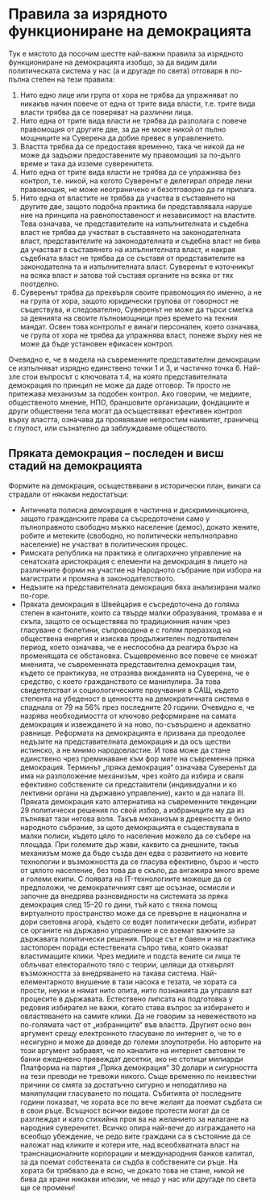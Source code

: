 # Правила за изрядното функциониране на демокрацията

Тук е мястото да посочим шестте най-важни правила за изрядното функциониране на демокрацията изобщо, за да видим 
дали политическата система у нас (а и другаде по света) отговаря в по-пълна степен на тези правила: 
1. Нито едно лице или група от хора не трябва да упражняват по никакъв начин повече от една от трите вида власти, т.е. трите 
вида власти трябва да се поверяват на различни лица.
2. Нито една от трите вида власти не трябва да разполага с повече правомощия от другите две, за да не може никой от пълно
мощниците на Суверена да добие превес в управлението.
3. Властта трябва да се предоставя временно, така че никой да не може да задържи предоставените му правомощия за по-дълго 
време и така да изземе суверенитета.
4. Нито една от трите вида власти не трябва да се упражнява без контрол, т.е. никой, на когото Суверенът е делегирал опреде
лени правомощия, не може неограничено и безотговорно да ги прилага.
5. Нито една от властите не трябва да участва в съставянето на другите две, защото подобна практика би представлявала наруше
ние на принципа на равнопоставеност и независимост на властите. Това означава, че представителите на изпълнителната и съдебна 
власт не трябва да участват в съставянето на законодателната власт, представителите на законодателната и съдебна власт не бива да 
участват в съставянето на изпълнителната власт, и накрая съдебната власт не трябва да се съставя от представителите на законодателна
та и изпълнителната власт. Суверенът е източникът на всяка власт и затова той съставя органите на всяка от тях поотделно.
6. Суверенът трябва да прехвърля своите правомощия по именно, а не на група от хора, защото юридически групова от говорност не съществува, и следователно, Суверенът не може да търси сметка за деянията на своите пълномощници през времето на техния мандат. Освен това контролът е винаги персонален, което означава, че група от хора не трябва да упражнява власт, понеже върху нея не може да бъде установен ефикасен контрол.

Очевидно е, че в модела на съвременните представителни демокрации се изпълняват изрядно единствено точки 1 и 3, и частично точка 6. Най-зле стои въпросът с ключовата т.4, на която представителната демокрация по принцип не може да даде отговор. Тя просто не притежава механизъм за подобен контрол. 
Ако говорим, че медиите, общественото мнение, НПО, браншовите организации, фондациите и други обществени тела могат да осъществяват ефективен контрол върху властта, означава да проявяваме непростим наивитет, граничещ с глупост, или съзнателно да заблуждаваме обществото. 

## Пряката демокрация – последен и висш стадий на демокрацията 

Формите на демокрация, осъществявани в исторически план, винаги са страдали от някакви недостатъци:
- Античната полисна демокрация е частична и дискриминационна, защото гражданските права са съсредоточени само у пълноправното свободно мъжко население (демос), докато жените, робите и метеките (свободно, но политически непълноправно население) не участват в политическия процес.
- Римската република на практика е олигархично управление на сенатската аристокрация с елементи на демокрация в лицето на различните форми на участие на Народното събрание при избора на магистрати и промяна в законодателството.
- Недъзите на представителната демокрация бяха анализирани малко по-горе.
- Пряката демокрация в Швейцария е съсредоточена до голяма степен в кантоните, които са твърде малки образувания, тромава е и скъпа, защото се осъществява по традиционния начин чрез гласуване с бюлетини, съпроводена е с голям преразход на обществена енергия и изисква продължителен подготвителен период, което означава, че е неспособна да реагира бързо на променящата се обстановка. 
Същевременно все повече се множат мненията, че съвременната представителна демокрация там, където се практикува, не отразява вижданията на Суверена, че е средство, с което гражданството се манипулира. За това свидетелстват и социологическите проучвания в САЩ, където степента на убеденост в ценността на демократичната система е спаднала от 79 на 56% през последните 20 години. 
Очевидно е, че назрява необходимостта от ключово реформиране на самата демокрация и извеждането ѝ на ново, по-съвършено и адекватно равнище. Реформата на демокрацията е призвана 
да преодолее недъзите на представителната демокрация и да осъ
ществи истинско, а не мнимо народовластие. 
И това може да стане единствено чрез преминаване към фор
мите на съвременна пряка демокрация. 
Терминът „пряка демокрация“ означава Суверенът да има 
на разположение механизъм, чрез който да избира и сваля 
ефективно собствените си представители (индивидуални и ко
лективни органи на държавно управление), както и да налага 
ІІІ. Пряката демокрация като алтернатива на съвременните тенденции 
29
политически решения по свой избор, а избраниците му да из
пълняват тази негова воля. 
Такъв механизъм в древността е било народното събрание, за
щото демокрацията е съществувала в малки полиси, където цяло
то население можело да се събере на площада. При големите дър
жави, каквито са днешните, такъв механизъм може да бъде създа
ден едва с развитието на новите технологии и възможността да се 
гласува ефективно, бързо и често от цялото население, без това да 
е скъпо, да ангажира много време и големи екипи. 
С появата на IT-технологиите можеше да се предположи, че 
демократичният свят ще осъзнае, осмисли и започне да внедрява 
разновидности на системата за пряка демокрация след 15–20 го
дини, тъй като с тяхна помощ виртуалното пространство може да 
се превърне в национална и дори световна агорà, където се водят 
политически дебати, избират се органите на държавно управление 
и се вземат важните за държавата политически решения. Проце
сът е бавен и на практика застопорен поради естествената съпро
тива, която оказват властимащите клики. Чрез медиите и подста
вените си лица те облъчват електоралното тяло с теории, целящи 
да отхвърлят възможността за внедряването на такава система. 
Най-елементарното внушение в тази насока е тезата, че хората са 
прости, неуки и нямат нито опита, нито познанията да управля
ват процесите в държавата. Естествено липсата на подготовка у 
редовия избирател не важи, когато става въпрос за избирането и 
овластяването на самите клики. Да не говорим за невежеството 
на по-голямата част от „избраниците“ във властта. Другият осно
вен аргумент срещу електронното гласуване по интернет е, че то е 
несигурно и може да доведе до големи злоупотреби. Но авторите 
на този аргумент забравят, че по каналите на интернет световни
те банки ежедневно превеждат десетки, ако не стотици милиарди 
Платформа на партия „Пряка демокрация“
 30
долари и сигурността на тези преводи не тревожи никого. Съще
временно по неизвестни причини се смята за достатъчно сигурно 
и неподатливо на манипулации гласуването по пощата. 
Събитията от последните години показват, че хората все по
вече желаят да поемат съдбата си в свои ръце. Всъщност всички 
видове протести могат да се разглеждат и като стихийна проя
ва на желанието за налагане на народния суверенитет. Всичко 
опира най-вече до изграждането на всеобщо убеждение, че редо
вите граждани са в състояние да се наложат над кликите и котери
ите, над всеобхватната власт на транснационалните корпорации и 
международния банков капитал, за да поемат собствената си съдба 
в собствените си ръце. На хората би трябвало да е ясно, че докато 
това не стане, никой не бива да храни никакви илюзии, че нещо у 
нас или другаде по света ще се промени!